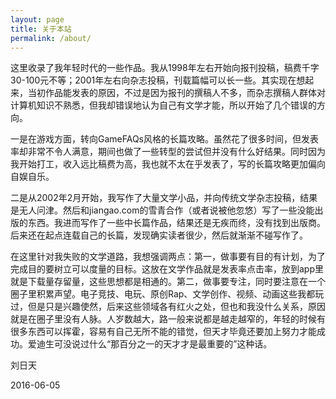 ```yaml
---
layout: page
title: 关于本站
permalink: /about/
---
```


这里收录了我年轻时代的一些作品。我从1998年左右开始向报刊投稿，稿费千字30-100元不等；2001年左右向杂志投稿，刊载篇幅可以长一些。其实现在想起来，当初作品能发表的原因，不过是因为报刊的撰稿人不多，而杂志撰稿人群体对计算机知识不熟悉，但我却错误地认为自己有文学才能，所以开始了几个错误的方向。

一是在游戏方面，转向GameFAQs风格的长篇攻略。虽然花了很多时间，但发表率却非常不令人满意，期间也做了一些转型的尝试但并没有什么好结果。同时因为我开始打工，收入远比稿费为高，我也就不太在乎发表了，写的长篇攻略更加偏向自娱自乐。

二是从2002年2月开始，我写作了大量文学小品，并向传统文学杂志投稿，结果是无人问津。然后和jiangao.com的雪青合作（或者说被他忽悠）写了一些没能出版的东西。我进而写作了一些中长篇作品，结果还是无疾而终，没有找到出版商。后来还在起点连载自己的长篇，发现确实读者很少，然后就渐渐不碰写作了。

在这里针对我失败的文学道路，我想强调两点：第一，做事要有目的有计划，为了完成目的要树立可以度量的目标。这放在文学作品就是发表率点击率，放到app里就是下载量存留量，这些思想都是相通的。第二，做事要专注，同时要注意在一个圈子里积累声望。电子竞技、电玩、原创Rap、文学创作、视频、动画这些我都玩过，但是只是兴趣使然，后来这些领域各有红火之处，但也和我没什么关系，原因就是在圈子里没有人脉。人岁数越大，路一般来说都是越走越窄的，年轻的时候有很多东西可以挥霍，容易有自己无所不能的错觉，但天才毕竟还要加上努力才能成功。爱迪生可没说过什么“那百分之一的天才才是最重要的”这种话。

刘日天

2016-06-05